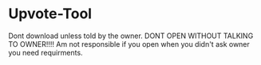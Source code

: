 # Upvote-Tool
Dont download unless told by the owner. 
DONT OPEN WITHOUT TALKING TO OWNER!!!! 
Am not responsible if you open when you didn't ask owner you need requirments.
